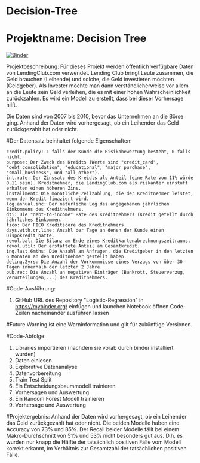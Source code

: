 # Decision-Tree

# Projektname: Decision Tree

[![Binder](https://mybinder.org/badge_logo.svg)](https://mybinder.org/v2/gh/Lara-167/Decision-Tree/tree/main/HEAD)

Projektbeschreibung: Für dieses Projekt werden öffentlich verfügbare Daten von LendingClub.com verwendet. Lending Club bringt Leute zusammen, die Geld brauchen (Leihende) und solche, die Geld investieren möchten (Geldgeber). Als Invester möchte man dann verständlicherweise vor allem an die Leute sein Geld verleihen, die es mit einer hohen Wahrscheinlichkeit zurückzahlen. Es wird ein Modell zu erstellt, dass bei dieser Vorhersage hilft.

Die Daten sind von 2007 bis 2010, bevor das Unternehmen an die Börse ging. Anhand der Daten wird vorhergesagt, ob ein Leihender das Geld zurückgezahlt hat oder nicht.

#Der Datensatz beinhaltet folgende Eigenschaften:

    credit.policy: 1 falls der Kunde die Risikobewertung besteht, 0 falls nicht.
    purpose: Der Zweck des Kreidts (Werte sind "credit_card", "debt_consolidation", "educational", "major_purchase", "small_business", und "all_other").
    int.rate: Der Zinssatz des Kreidts als Anteil (eine Rate von 11% würde 0.11 sein). Kreditnehmer, die LendingClub.com als riskanter einstuft erhalten einen höheren Zins.
    installment: Die monatliche Zeilzahlung, die der Kreditnehmer leistet, wenn der Kredit finaziert wird.
    log.annual.inc: Der natürliche Log des angegebenen jährlichen Einkommens des Kreditnehmers.
    dti: Die "debt-to-income" Rate des Kreditnehmers (Kredit geteilt durch jährliches Einkommen.
    fico: Der FICO Kreditscore des Kreditnehmers.
    days.with.cr.line: Anzahl der Tage an denen der Kunde einen Dispokredit hatte.
    revol.bal: Die Bilanz am Ende eines Kreditkartenabrechnungszeitraums.
    revol.util: Der erstattete Anteil am Gesamtkredit.
    inq.last.6mths: Die Anzahl an Anfragen, die Kreditgeber in den letzten 6 Monaten an den Kreditnehmer gestellt haben.
    delinq.2yrs: Die Anzahl der Vorkommnisse eines Verzugs von über 30 Tagen innerhalb der letzten 2 Jahre.
    pub.rec: Die Anzahl an negativen Einträgen (Bankrott, Steuerverzug, Verurteilungen,...) des Kreditnehmers.

#Code-Ausführung: 
1. GitHub URL des Repository "Logistic-Regression" in https://mybinder.org/ einfügen und launchen
Notebook öffnen
Code-Zeilen nacheinander ausführen lassen

#Future Warning ist eine Warninformation und gilt für zukünftige Versionen.

#Code-Abfolge: 
1. Libraries importieren (nachdem sie vorab durch binder installiert wurden)
2. Daten einlesen
3. Explorative Datenanalyse
4. Datenvorbereitung
5. Train Test Split
6. Ein Entscheidungsbaummodell trainieren
7. Vorhersagen und Auswertung
8. Ein Random Forest Modell trainieren
9. Vorhersage und Auswertung

#Projektergebnis: Anhand der Daten wird vorhergesagt, ob ein Leihender das Geld zurückgezahlt hat oder nicht. Die beiden Modelle haben eine Accuracy von 73% und 85%. Der Recall beider Modelle fällt bei einem Makro-Durchschnitt von 51% und 53% nicht besonders gut aus. D.h. es wurden nur knapp die Hälfte der tatsächlich positiven Fälle vom Modell korrekt erkannt, im Verhältnis zur Gesamtzahl der tatsächlichen positiven Fälle.
